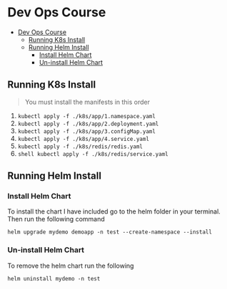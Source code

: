 # Dev Ops Course
<!--toc:start-->
- [Dev Ops Course](#dev-ops-course)
  - [Running K8s Install](#running-k8s-install)
  - [Running Helm Install](#running-helm-install)
    - [Install Helm Chart](#install-helm-chart)
    - [Un-install Helm Chart](#un-install-helm-chart)
<!--toc:end-->
## Running K8s Install

> You must install the manifests in this order

1. ` kubectl apply -f ./k8s/app/1.namespace.yaml `  
2. `` kubectl apply -f ./k8s/app/2.deployment.yaml ``
3. `` kubectl apply -f ./k8s/app/3.configMap.yaml ``
4. `` kubectl apply -f ./k8s/app/4.service.yaml ``
5. `` kubectl apply -f ./k8s/redis/redis.yaml ``
6. `shell kubectl apply -f ./k8s/redis/service.yaml`

## Running Helm Install

### Install Helm Chart

To install the chart I have included go to the helm folder in your terminal.
Then run the following command

``` shell
helm upgrade mydemo demoapp -n test --create-namespace --install
```

### Un-install Helm Chart

To remove the helm chart run the following

``` shell
helm uninstall mydemo -n test
```
